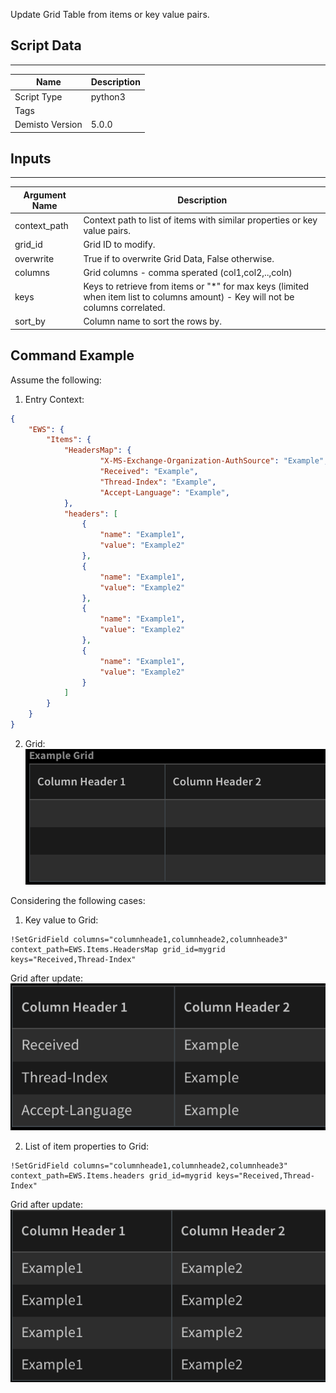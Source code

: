 Update Grid Table from items or key value pairs.
## Script Data
---

| **Name** | **Description** |
| --- | --- |
| Script Type | python3 |
| Tags |  |
| Demisto Version | 5.0.0 |

## Inputs
---

| **Argument Name** | **Description** |
| --- | --- |
| context_path | Context path to list of items with similar properties or key value pairs. |
| grid_id | Grid ID to modify. |
| overwrite | True if to overwrite Grid Data, False otherwise. |
| columns | Grid columns \- comma sperated \(col1,col2,..,coln\) |
| keys | Keys to retrieve from items or &quot;\*&quot; for max keys \(limited when item list to columns amount\) \- Key will not be columns correlated. |
| sort_by | Column name to sort the rows by. |

## Command Example
Assume the following:
1. Entry Context:
```json
{
    "EWS": {
        "Items": {
            "HeadersMap": {
                    "X-MS-Exchange-Organization-AuthSource": "Example", 
                    "Received": "Example", 
                    "Thread-Index": "Example", 
                    "Accept-Language": "Example", 
            }, 
            "headers": [
                {
                    "name": "Example1", 
                    "value": "Example2"
                }, 
                {
                    "name": "Example1", 
                    "value": "Example2"
                }, 
                {
                    "name": "Example1", 
                    "value": "Example2"
                }, 
                {
                    "name": "Example1", 
                    "value": "Example2"
                }
            ]
        }
    }
}
```

2. Grid: \
![Grid](grid.png)

Considering the following cases:
1. Key value to Grid:
```shell script
!SetGridField columns="columnheade1,columnheade2,columnheade3" context_path=EWS.Items.HeadersMap grid_id=mygrid keys="Received,Thread-Index"
```

Grid after update: \
![Grid](grid_key_value_update.png)
 
2. List of item properties to Grid:
```shell script
!SetGridField columns="columnheade1,columnheade2,columnheade3" context_path=EWS.Items.headers grid_id=mygrid keys="Received,Thread-Index"
```

Grid after update: \
![Grid](grid_list_update.png) 



